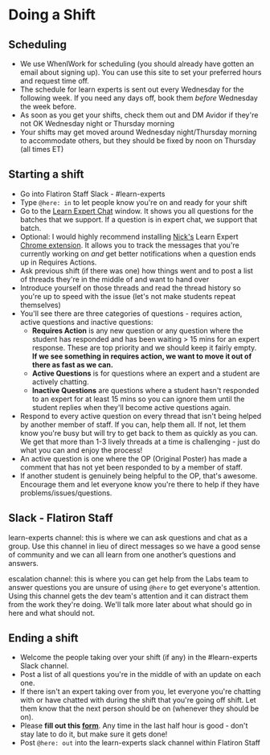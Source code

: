# Doing a Shift


## Scheduling

- We use WhenIWork for scheduling (you should already have gotten an email about signing up). You can use this site to set your preferred hours and request time off.
- The schedule for learn experts is sent out every Wednesday for the following week. If you need any days off, book them *before* Wednesday the week before.
- As soon as you get your shifts, check them out and DM Avidor if they're not OK Wednesday night or Thursday morning
- Your shifts may get moved around Wednesday night/Thursday morning to accommodate others, but they should be fixed by noon on Thursday (all times ET)

## Starting a shift

- Go into Flatiron Staff Slack - #learn-experts
- Type `@here: in` to let people know you're on and ready for your shift
- Go to the [Learn Expert Chat](https://learn.co/expert-chat) window. It shows you all questions for the batches that we support. If a question is in expert chat, we support that batch.
- Optional: I would highly recommend installing [Nick's](https://github.com/NStephenson) Learn Expert [Chrome extension](https://chrome.google.com/webstore/detail/le3/hjjhpafjpkkjbdchnaeikofponobhngc). It allows you to track the messages that you're currently working on _and_ get better notifications when a question ends up in Requires Actions.
- Ask previous shift (if there was one) how things went and to post a list of threads they're in the middle of and want to hand over
- Introduce yourself on those threads and read the thread history so you're up to speed with the issue (let's not make students repeat themselves)
- You'll see there are three categories of questions - requires action, active questions and inactive questions:
  - **Requires Action** is any new question or any question where the student has responded and has been waiting > 15 mins for an expert response. These are top priority and we should keep it fairly empty. **If we see something in requires action, we want to move it out of there as fast as we can.**
  - **Active Questions** is for questions where an expert and a student are actively chatting.
  - **Inactive Questions** are questions where a student hasn't responded to an expert for at least 15 mins so you can ignore them until the student replies when they'll become active questions again.
- Respond to every active question on every thread that isn't being helped by another member of staff. If you can, help them all. If not, let them know you're busy but will try to get back to them as quickly as you can. We get that more than 1-3 lively threads at a time is challenging - just do what you can and enjoy the process!
- An active question is one where the OP (Original Poster) has made a comment that has not yet been responded to by a member of staff.
- If another student is genuinely being helpful to the OP, that's awesome. Encourage them and let everyone know you're there to help if they have problems/issues/questions.

## Slack - Flatiron Staff

learn-experts channel: this is where we can ask questions and chat as a group. Use this channel in lieu of direct messages so we have a good sense of community and we can all learn from one another’s questions and answers.

escalation channel: this is where you can get help from the Labs team to answer questions you are unsure of using `@here` to get everyone's attention. Using this channel gets the dev team's attention and it can distract them from the work they're doing. We'll talk more later about what should go in here and what should not.

## Ending a shift

- Welcome the people taking over your shift (if any) in the #learn-experts Slack channel.
- Post a list of all questions you're in the middle of with an update on each one.
- If there isn't an expert taking over from you, let everyone you're chatting with or have chatted with during the shift that you're going off shift. Let them know that the next person should be on (whenever they should be on).
- Please **fill out this [form](https://docs.google.com/a/flatironschool.com/forms/d/1lmIrLt4s3WFILxcNunUCXRwSNICfJWxQdTaDtUvizro/viewform)**.  Any time in the last half hour is good - don't stay late to do it, but make sure it gets done!
- Post `@here: out` into the learn-experts slack channel within Flatiron Staff
